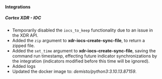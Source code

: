 
#### Integrations

##### Cortex XDR - IOC

- Temporarily disabled the `iocs_to_keep` functionality due to an issue in the XDR API.
- Added the `zip` argument to **xdr-iocs-create-sync-file**, to return a zipped file.
- Added the `set_time` argument to **xdr-iocs-create-sync-file**, saving the command run timestamp, effecting future indicator synchronizations by the integration (indicators modified before this time will be ignored).
- Added logs
- Updated the docker image to: *demisto/python3:3.10.13.87159*.
